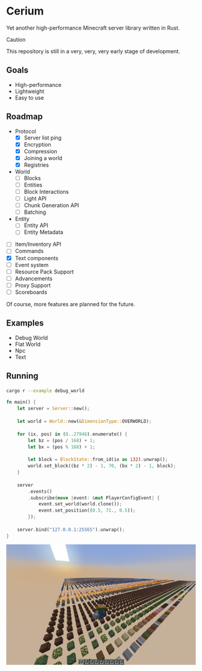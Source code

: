 # Cerium

Yet another high-performance Minecraft server library written in Rust.

> [!CAUTION]
> This repository is still in a very, very, very early stage of development.

## Goals

- High-performance
- Lightweight
- Easy to use


## Roadmap

- Protocol
    - [x] Server list ping
    - [x] Encryption
    - [x] Compression
    - [x] Joining a world
    - [x] Registries
- World
    - [ ] Blocks
    - [ ] Entities
    - [ ] Block Interactions
    - [ ] Light API
    - [ ] Chunk Generation API
    - [ ] Batching
- Entity
    - [ ] Entity API
    - [ ] Entity Metadata
- [ ] Item/Inventory API
- [ ] Commands
- [x] Text components
- [ ] Event system
- [ ] Resource Pack Support
- [ ] Advancements
- [ ] Proxy Support
- [ ] Scoreboards

Of course, more features are planned for the future.


## Examples

- Debug World
- Flat World
- Npc
- Text

## Running

```sh
cargo r --example debug_world
```

```rust
fn main() {
    let server = Server::new();

    let world = World::new(&DimensionType::OVERWORLD);

    for (ix, pos) in (0..27946).enumerate() {
        let bz = (pos / 168) + 1;
        let bx = (pos % 168) + 1;

        let block = BlockState::from_id(ix as i32).unwrap();
        world.set_block((bz * 2) - 1, 70, (bx * 2) - 1, block);
    }

    server
        .events()
        .subscribe(move |event: &mut PlayerConfigEvent| {
            event.set_world(world.clone());
            event.set_position((0.5, 71., 0.5));
        });

    server.bind("127.0.0.1:25565").unwrap();
}

```

<img src="thumbnail.png" alt="Debug World">
